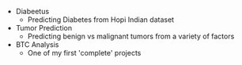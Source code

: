 - Diabeetus
    - Predicting Diabetes from Hopi Indian dataset
- Tumor Prediction
    - Predicting benign vs malignant tumors from a variety of factors
- BTC Analysis
    - One of my first 'complete' projects

